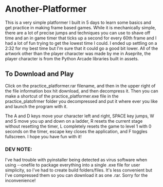 # Another-Platformer

This is a very simple platformer I built in 5 days to learn some basics and get practice in making frame based games. While it is mechanically simple, there are a lot of precise jumps and techniques you can use to shave off time and an in game timer that ticks up a second for every 60th frame and I had a lot of fun trying to get the lowest time I could. I ended up settling on a 2:32 for my best time but I'm sure that it could go a good bit lower. All of the artwork other than the player character was made by me in Aseprite, the player character is from the Python Arcade libraries built in assets.

## To Download and Play

Click on the practice_platformer.rar filename, and then in the upper right of the file information box hit download, and then decompress it. Then you can make a shortcut of the practice_platformer.exe file in the practice_platofrmer folder you decompressed and put it where ever you like and launch the program with it.

The A and D keys move your character left and right, SPACE key jumps, W and S move you up and down on a ladder, R resets the current stage without resetting the timer, L completely resets the game to level 1 with 0 seconds on the timer, escape key closes the application, and F toggles fullscreen. I hope you have fun with it!


### DEV NOTE:

  I've had trouble with pyinstaller being detected as virus software when using --onefile to package everything into a single .exe file for user simplicity, so I've had to create build folders/files. It's less convenient but I've compressed them so you can download it as one .rar. Sorry for the inconvenience!
